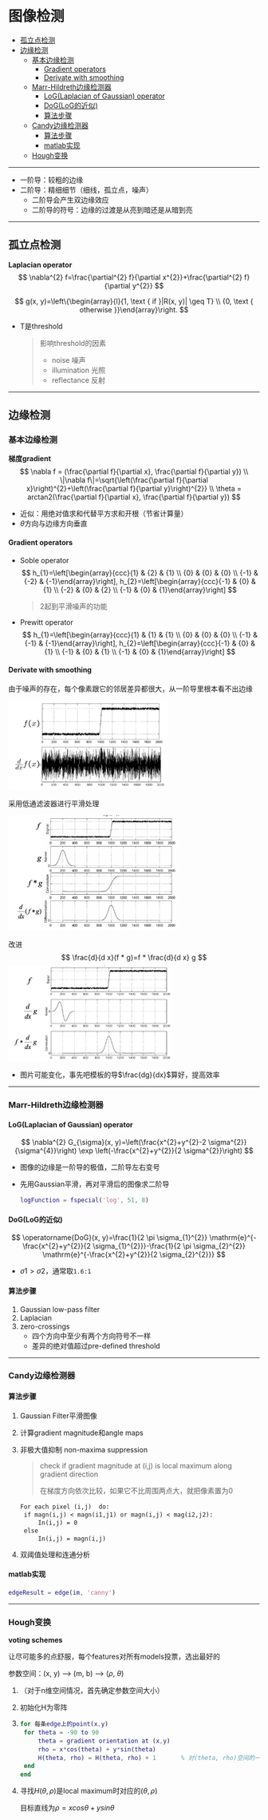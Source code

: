 # 图像检测

* [孤立点检测](#孤立点检测)
* [边缘检测](#边缘检测)
   * [基本边缘检测](#基本边缘检测)
      * [Gradient operators](#gradient-operators)
      * [Derivate with smoothing](#derivate-with-smoothing)
   * [Marr-Hildreth边缘检测器](#marr-hildreth边缘检测器)
      * [LoG(Laplacian of Gaussian) operator](#loglaplacian-of-gaussian-operator)
      * [DoG(LoG的近似)](#doglog的近似)
      * [算法步骤](#算法步骤)
   * [Candy边缘检测器](#candy边缘检测器)
      * [算法步骤](#算法步骤-1)
      * [matlab实现](#matlab实现)
   * [Hough变换](#hough变换)

------

- 一阶导：较粗的边缘
- 二阶导：精细细节（细线，孤立点，噪声）
  - 二阶导会产生双边缘效应
  - 二阶导的符号：边缘的过渡是从亮到暗还是从暗到亮

------

## 孤立点检测

**Laplacian operator**
$$
\nabla^{2} f=\frac{\partial^{2} f}{\partial x^{2}}+\frac{\partial^{2} f}{\partial y^{2}}
$$

$$
g(x, y)=\left\{\begin{array}{l}{1, \text { if }|R(x, y)| \geq T} \\ {0, \text { otherwise }}\end{array}\right.
$$

- T是threshold

  > 影响threshold的因素
  >
  > - noise 噪声
  > - illumination 光照
  > - reflectance 反射

------

## 边缘检测

### 基本边缘检测

**梯度gradient**
$$
\nabla f = (\frac{\partial f}{\partial x}, \frac{\partial f}{\partial y}) \\
\|\nabla f\|=\sqrt{\left(\frac{\partial f}{\partial x}\right)^{2}+\left(\frac{\partial f}{\partial y}\right)^{2}} \\
\theta = arctan2(\frac{\partial f}{\partial x}, \frac{\partial f}{\partial y})
$$

- 近似：用绝对值求和代替平方求和开根（节省计算量）
- $\theta$方向与边缘方向垂直

#### Gradient operators

- Soble operator
  $$
  h_{1}=\left[\begin{array}{ccc}{1} & {2} & {1} \\ {0} & {0} & {0} \\ {-1} & {-2} & {-1}\end{array}\right], h_{2}=\left[\begin{array}{ccc}{-1} & {0} & {1} \\ {-2} & {0} & {2} \\ {-1} & {0} & {1}\end{array}\right]
  $$
  
  > 2起到平滑噪声的功能
  
  
  
- Prewitt operator
  $$
  h_{1}=\left[\begin{array}{ccc}{1} & {1} & {1} \\ {0} & {0} & {0} \\ {-1} & {-1} & {-1}\end{array}\right], h_{2}=\left[\begin{array}{ccc}{-1} & {0} & {1} \\ {-1} & {0} & {1} \\ {-1} & {0} & {1}\end{array}\right]
  $$

#### Derivate with smoothing

由于噪声的存在，每个像素跟它的邻居差异都很大，从一阶导里根本看不出边缘

<img src="ScreenShots/Derivate_with_smoothing1.png" alt="image-20191229110423139" style="zoom: 33%;" />

采用低通滤波器进行平滑处理

<img src="ScreenShots/Derivate_with_smoothing2.png" alt="image-20191229110443561" style="zoom:33%;" />

改进
$$
\frac{d}{d x}(f * g)=f * \frac{d}{d x} g
$$
<img src="ScreenShots/Derivate_with_smoothing3.png" alt="image-20191229110611147" style="zoom:33%;" />

- 图片可能变化，事先吧模板的导$\frac{dg}{dx}$算好，提高效率

------

### Marr-Hildreth边缘检测器

#### LoG(Laplacian of Gaussian) operator

$$
\nabla^{2} G_{\sigma}(x, y)=\left(\frac{x^{2}+y^{2}-2 \sigma^{2}}{\sigma^{4}}\right) \exp \left(-\frac{x^{2}+y^{2}}{2 \sigma^{2}}\right)
$$

- 图像的边缘是一阶导的极值，二阶导左右变号

- 先用Gaussian平滑，再对平滑后的图像求二阶导

  ```matlab
  logFunction = fspecial('log', 51, 8)
  ```

#### DoG(LoG的近似)

$$
\operatorname{DoG}(x, y)=\frac{1}{2 \pi \sigma_{1}^{2}} \mathrm{e}^{-\frac{x^{2}+y^{2}}{2 \sigma_{1}^{2}}}-\frac{1}{2 \pi \sigma_{2}^{2}} \mathrm{e}^{-\frac{x^{2}+y^{2}}{2 \sigma_{2}^{2}}}
$$

- $\sigma1 > \sigma2$，通常取`1.6:1`

#### 算法步骤

1. Gaussian low-pass filter
2. Laplacian
3. zero-crossings
   - 四个方向中至少有两个方向符号不一样
   - 差异的绝对值超过pre-defined threshold

------

### Candy边缘检测器

#### 算法步骤

1. Gaussian Filter平滑图像

2. 计算gradient magnitude和angle maps

3. 非极大值抑制 non-maxima suppression

   > check if gradient magnitude at (i,j) is local maximum along gradient direction
   >
   > 在梯度方向依次比较，如果它不比周围两点大，就把像素置为0

   

   ```
   For each pixel (i,j)  do:
   	if magn(i,j) < magn(i1,j1) or magn(i,j) < mag(i2,j2):
   		In(i,j) = 0
   	else
   		In(i,j) = magn(i,j)
   ```

4. 双阈值处理和连通分析

#### matlab实现

```matlab
edgeResult = edge(im, 'canny')
```

------

### Hough变换

**voting schemes**

让尽可能多的点舒服，每个features对所有models投票，选出最好的

参数空间：(x, y) --> (m, b) --> ($\rho$, $\theta$)

1. （对于n维空间情况，首先确定参数空间大小）

2. 初始化H为零阵

3. ```matlab
   for 每条edge上的point(x,y)
   	for theta = -90 to 90
   		theta = gradient orientation at (x,y)
   		rho = x*cos(theta) + y*sin(theta)
   		H(theta, rho) = H(theta, rho) + 1		% 对(theta, rho)空间的一点投票，相当于对某条直线投了一票
   	end
   end
   ```

4. 寻找$H(\theta, \rho)$是local maximum时对应的$(\theta, \rho)$

   目标直线为$\rho = xcos\theta + ysin\theta$

